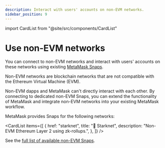 ```yaml
---
description: Interact with users' accounts on non-EVM networks.
sidebar_position: 9
---
```


import CardList from "@site/src/components/CardList"

# Use non-EVM networks

You can connect to non-EVM networks and interact with users' accounts on these networks using existing [MetaMask Snaps](https://metamask.io/snaps/).

Non-EVM networks are blockchain networks that are not compatible with the Ethereum Virtual Machine (EVM).

Non-EVM dapps and MetaMask can't directly interact with each other.
By connecting to dedicated non-EVM Snaps, you can extend the functionality of MetaMask and integrate non-EVM networks into your existing MetaMask workflow.

MetaMask provides Snaps for the following networks:

<CardList
  items={[
    {
      href: "starknet",
      title: "📱 Starknet",
      description:
        "Non-EVM Ethereum Layer 2 using zk-rollups.",
    },
  ]}
/>

See the [full list of available non-EVM Snaps](https://snaps.metamask.io/interoperability).